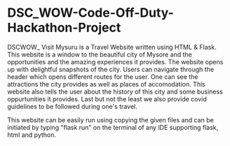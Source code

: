 # DSC_WOW-Code-Off-Duty-Hackathon-Project
DSCWOW_
Visit Mysuru is a Travel Website written using HTML & Flask. This website is a window to the beautiful city of Mysore and the opportunities and the amazing experiences it provides. The website opens up with delightful snapshots of the city. Users can navigate through the header which opens different routes for the user. One can see the attractions the city provides as well as places of accomodation. This website also tells the user about the history of this city and some business oppurtunities it provides. Last but not the least we also provide covid guidelines to be followed during one's travel.

This website can be easily run using copying the given files and can be initiated by typing "flask run" on the terminal of any IDE supporting flask, html and python.
